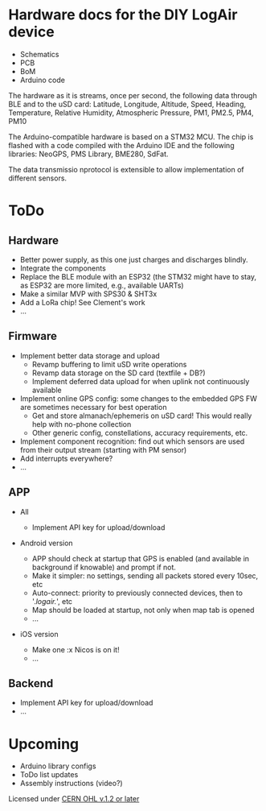 # Hardware docs for the DIY LogAir device

- Schematics
- PCB
- BoM
- Arduino code

The hardware as it is streams, once per second, the following data through BLE and to the uSD card:
Latitude, Longitude, Altitude, Speed, Heading, Temperature, Relative Humidity, Atmospheric Pressure, PM1, PM2.5, PM4, PM10

The Arduino-compatible hardware is based on a STM32 MCU. The chip is flashed with a code compiled with the Arduino IDE and the following libraries: NeoGPS, PMS Library, BME280, SdFat.

The data transmissio nprotocol is extensible to allow implementation of different sensors.

# ToDo

## Hardware

- Better power supply, as this one just charges and discharges blindly.
- Integrate the components
- Replace the BLE module with an ESP32 (the STM32 might have to stay, as ESP32 are more limited, e.g., available UARTs)
- Make a similar MVP with SPS30 & SHT3x
- Add a LoRa chip! See Clement's work
- ...

## Firmware

- Implement better data storage and upload 
  - Revamp buffering to limit uSD write operations
  - Revamp data storage on the SD card (textfile + DB?)
  - Implement deferred data upload for when uplink not continuously available
- Implement online GPS config: some changes to the embedded GPS FW are sometimes necessary for best operation
  - Get and store almanach/ephemeris on uSD card! This would really help with no-phone collection
  - Other generic config, constellations, accuracy requirements, etc.
- Implement component recognition: find out which sensors are used from their output stream (starting with PM sensor)
- Add interrupts everywhere?
- ...

## APP

- All 
  - Implement API key for upload/download

- Android version
  - APP should check at startup that GPS is enabled (and available in background if knowable) and prompt if not. 
  - Make it simpler: no settings, sending all packets stored every 10sec, etc
  - Auto-connect: priority to previously connected devices, then to '.*logair.*', etc
  - Map should be loaded at startup, not only when map tab is opened
  - ...

- iOS version
  - Make one :x Nicos is on it!
  - ...

## Backend

  - Implement API key for upload/download
  - ...

# Upcoming

- Arduino library configs
- ToDo list updates
- Assembly instructions (video?)


Licensed under [CERN OHL v.1.2 or later](https://ohwr.org/project/cernohl/wikis/home)
